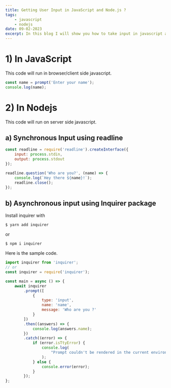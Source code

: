 ```yaml
---
title: Getting User Input in JavaScript and Node.js ?
tags:
    - javascript
    - nodejs
date: 09-02-2023
excerpt: In this blog I will show you how to take input in javascript and nodejs
---
```


# 1) In JavaScript

This code will run in browser/client side javascript.

```js
const name = prompt('Enter your name');
console.log(name);
```

# 2) In Nodejs

This code will run on server side javascript.

## a) Synchronous Input using readline

```js
const readline = require('readline').createInterface({
    input: process.stdin,
    output: process.stdout
});

readline.question('Who are you?', (name) => {
    console.log(`Hey there ${name}!`);
    readline.close();
});
```

## b) Asynchronous input using Inquirer package

Install inquirer with

```shell
$ yarn add inquirer
```

or

```shell
$ npm i inquirer
```

Here is the sample code.

```js
import inquirer from 'inquirer';
// or
const inquirer = require('inquirer');

const main = async () => {
    await inquirer
        .prompt([
            {
                type: 'input',
                name: 'name',
                message: 'Who are you ?'
            }
        ])
        .then((answers) => {
            console.log(answers.name);
        })
        .catch((error) => {
            if (error.isTtyError) {
                console.log(
                    "Prompt couldn't be rendered in the current environment"
                );
            } else {
                console.error(error);
            }
        });
};
```
